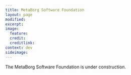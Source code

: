 ```yaml
---
title: MetaBorg Software Foundation
layout: page
modified: 
excerpt: 
image:
  feature: 
  credit: 
  creditlink: 
context: dev
sideimage: 
---
```


The MetaBorg Software Foundation is under construction.